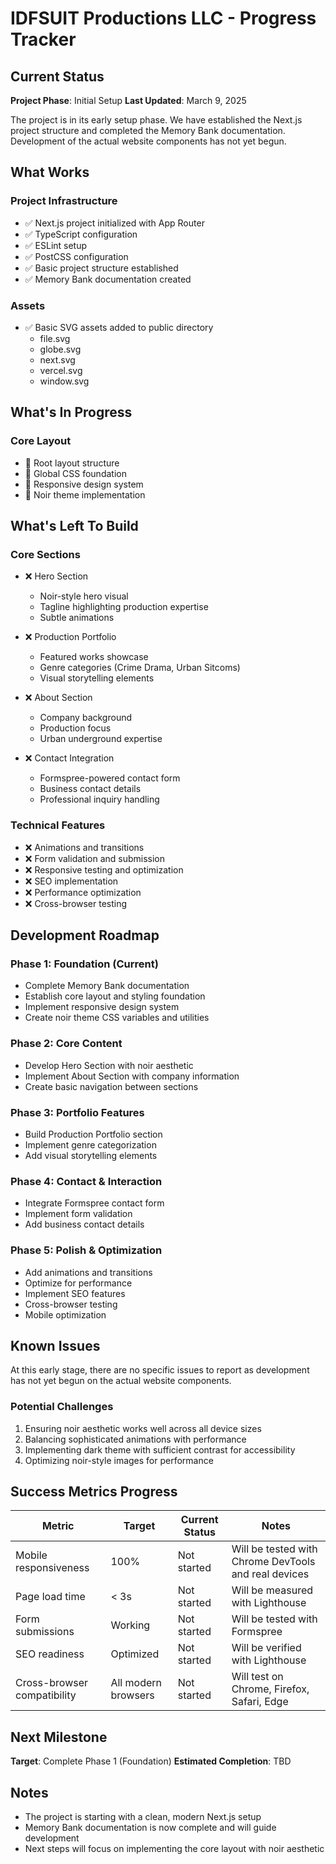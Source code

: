 # IDFSUIT Productions LLC - Progress Tracker

## Current Status

**Project Phase**: Initial Setup
**Last Updated**: March 9, 2025

The project is in its early setup phase. We have established the Next.js project structure and completed the Memory Bank documentation. Development of the actual website components has not yet begun.

## What Works

### Project Infrastructure
- ✅ Next.js project initialized with App Router
- ✅ TypeScript configuration
- ✅ ESLint setup
- ✅ PostCSS configuration
- ✅ Basic project structure established
- ✅ Memory Bank documentation created

### Assets
- ✅ Basic SVG assets added to public directory
  - file.svg
  - globe.svg
  - next.svg
  - vercel.svg
  - window.svg

## What's In Progress

### Core Layout
- 🔄 Root layout structure
- 🔄 Global CSS foundation
- 🔄 Responsive design system
- 🔄 Noir theme implementation

## What's Left To Build

### Core Sections
- ❌ Hero Section
  - Noir-style hero visual
  - Tagline highlighting production expertise
  - Subtle animations

- ❌ Production Portfolio
  - Featured works showcase
  - Genre categories (Crime Drama, Urban Sitcoms)
  - Visual storytelling elements

- ❌ About Section
  - Company background
  - Production focus
  - Urban underground expertise

- ❌ Contact Integration
  - Formspree-powered contact form
  - Business contact details
  - Professional inquiry handling

### Technical Features
- ❌ Animations and transitions
- ❌ Form validation and submission
- ❌ Responsive testing and optimization
- ❌ SEO implementation
- ❌ Performance optimization
- ❌ Cross-browser testing

## Development Roadmap

### Phase 1: Foundation (Current)
- Complete Memory Bank documentation
- Establish core layout and styling foundation
- Implement responsive design system
- Create noir theme CSS variables and utilities

### Phase 2: Core Content
- Develop Hero Section with noir aesthetic
- Implement About Section with company information
- Create basic navigation between sections

### Phase 3: Portfolio Features
- Build Production Portfolio section
- Implement genre categorization
- Add visual storytelling elements

### Phase 4: Contact & Interaction
- Integrate Formspree contact form
- Implement form validation
- Add business contact details

### Phase 5: Polish & Optimization
- Add animations and transitions
- Optimize for performance
- Implement SEO features
- Cross-browser testing
- Mobile optimization

## Known Issues

At this early stage, there are no specific issues to report as development has not yet begun on the actual website components.

### Potential Challenges
1. Ensuring noir aesthetic works well across all device sizes
2. Balancing sophisticated animations with performance
3. Implementing dark theme with sufficient contrast for accessibility
4. Optimizing noir-style images for performance

## Success Metrics Progress

| Metric | Target | Current Status | Notes |
|--------|--------|----------------|-------|
| Mobile responsiveness | 100% | Not started | Will be tested with Chrome DevTools and real devices |
| Page load time | < 3s | Not started | Will be measured with Lighthouse |
| Form submissions | Working | Not started | Will be tested with Formspree |
| SEO readiness | Optimized | Not started | Will be verified with Lighthouse |
| Cross-browser compatibility | All modern browsers | Not started | Will test on Chrome, Firefox, Safari, Edge |

## Next Milestone

**Target**: Complete Phase 1 (Foundation)
**Estimated Completion**: TBD

## Notes

- The project is starting with a clean, modern Next.js setup
- Memory Bank documentation is now complete and will guide development
- Next steps will focus on implementing the core layout with noir aesthetic